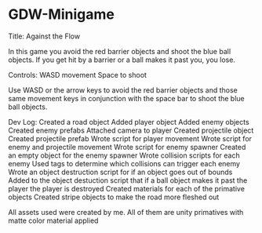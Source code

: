 # GDW-Minigame


Title: Against the Flow

In this game you avoid the red barrier objects and shoot the blue ball objects.  If you get hit by a barrier or a ball makes it past you, you lose.

Controls: WASD movement
          Space to shoot

Use WASD or the arrow keys to avoid the red barrier objects and those same movement keys in conjunction with the space bar to shoot the blue ball objects.


Dev Log:
  Created a road object
  Added player object
  Added enemy objects
  Created enemy prefabs
  Attached camera to player
  Created projectile object
  Created projectile prefab
  Wrote script for player movement
  Wrote script for enemy and projectile movement
  Wrote script for enemy spawner
  Created an empty object for the enemy spawner
  Wrote collision scripts for each enemy
    Used tags to determine which collisions can trigger each enemy
  Wrote an object destruction script for if an object goes out of bounds
  Added to the object destuction script that if a ball object makes it past the player the player is destroyed
  Created materials for each of the primative objects
  Created stripe objects to make the road more fleshed out

All assets used were created by me.  All of them are unity primatives with matte color material applied
